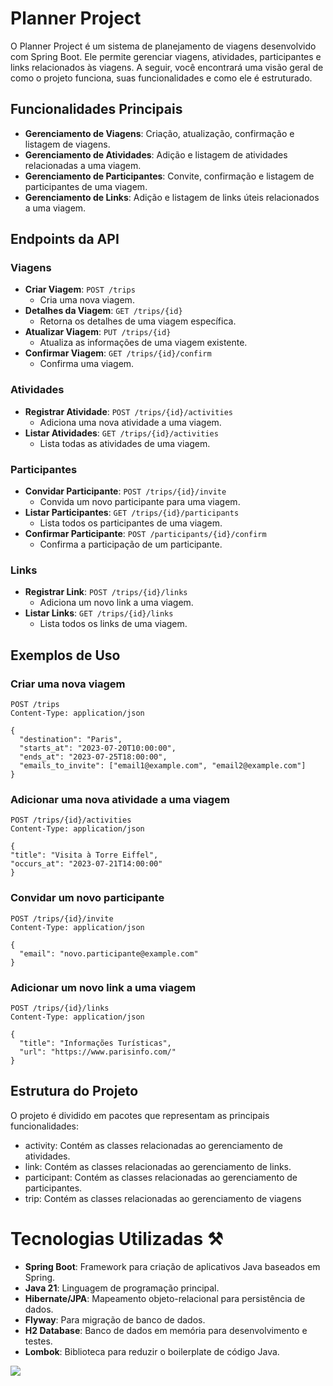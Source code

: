 # Planner Project

O Planner Project é um sistema de planejamento de viagens desenvolvido com Spring Boot. Ele permite gerenciar viagens, atividades, participantes e links relacionados às viagens. A seguir, você encontrará uma visão geral de como o projeto funciona, suas funcionalidades e como ele é estruturado.

## Funcionalidades Principais

- **Gerenciamento de Viagens**: Criação, atualização, confirmação e listagem de viagens.
- **Gerenciamento de Atividades**: Adição e listagem de atividades relacionadas a uma viagem.
- **Gerenciamento de Participantes**: Convite, confirmação e listagem de participantes de uma viagem.
- **Gerenciamento de Links**: Adição e listagem de links úteis relacionados a uma viagem.

## Endpoints da API

### Viagens

- **Criar Viagem**: `POST /trips`
    - Cria uma nova viagem.
- **Detalhes da Viagem**: `GET /trips/{id}`
    - Retorna os detalhes de uma viagem específica.
- **Atualizar Viagem**: `PUT /trips/{id}`
    - Atualiza as informações de uma viagem existente.
- **Confirmar Viagem**: `GET /trips/{id}/confirm`
    - Confirma uma viagem.

### Atividades

- **Registrar Atividade**: `POST /trips/{id}/activities`
    - Adiciona uma nova atividade a uma viagem.
- **Listar Atividades**: `GET /trips/{id}/activities`
    - Lista todas as atividades de uma viagem.

### Participantes

- **Convidar Participante**: `POST /trips/{id}/invite`
    - Convida um novo participante para uma viagem.
- **Listar Participantes**: `GET /trips/{id}/participants`
    - Lista todos os participantes de uma viagem.
- **Confirmar Participante**: `POST /participants/{id}/confirm`
    - Confirma a participação de um participante.

### Links

- **Registrar Link**: `POST /trips/{id}/links`
    - Adiciona um novo link a uma viagem.
- **Listar Links**: `GET /trips/{id}/links`
    - Lista todos os links de uma viagem.

## Exemplos de Uso

### Criar uma nova viagem

```http
POST /trips
Content-Type: application/json

{
  "destination": "Paris",
  "starts_at": "2023-07-20T10:00:00",
  "ends_at": "2023-07-25T18:00:00",
  "emails_to_invite": ["email1@example.com", "email2@example.com"]
}
```

### Adicionar uma nova atividade a uma viagem

```http
POST /trips/{id}/activities
Content-Type: application/json

{
"title": "Visita à Torre Eiffel",
"occurs_at": "2023-07-21T14:00:00"
}
```
### Convidar um novo participante

```
POST /trips/{id}/invite
Content-Type: application/json

{
  "email": "novo.participante@example.com"
}

```

### Adicionar um novo link a uma viagem
```
POST /trips/{id}/links
Content-Type: application/json

{
  "title": "Informações Turísticas",
  "url": "https://www.parisinfo.com/"
}

```

## Estrutura do Projeto

O projeto é dividido em pacotes que representam as principais funcionalidades:

- activity: Contém as classes relacionadas ao gerenciamento de atividades.
- link: Contém as classes relacionadas ao gerenciamento de links.
- participant: Contém as classes relacionadas ao gerenciamento de participantes.
- trip: Contém as classes relacionadas ao gerenciamento de viagens

# Tecnologias Utilizadas ⚒️

- **Spring Boot**: Framework para criação de aplicativos Java baseados em Spring.
- **Java 21**: Linguagem de programação principal.
- **Hibernate/JPA**: Mapeamento objeto-relacional para persistência de dados.
- **Flyway**: Para migração de banco de dados.
- **H2 Database**: Banco de dados em memória para desenvolvimento e testes.
- **Lombok**: Biblioteca para reduzir o boilerplate de código Java.

<img src="https://skillicons.dev/icons?i=java,postman,spring,hibernate,idea" />